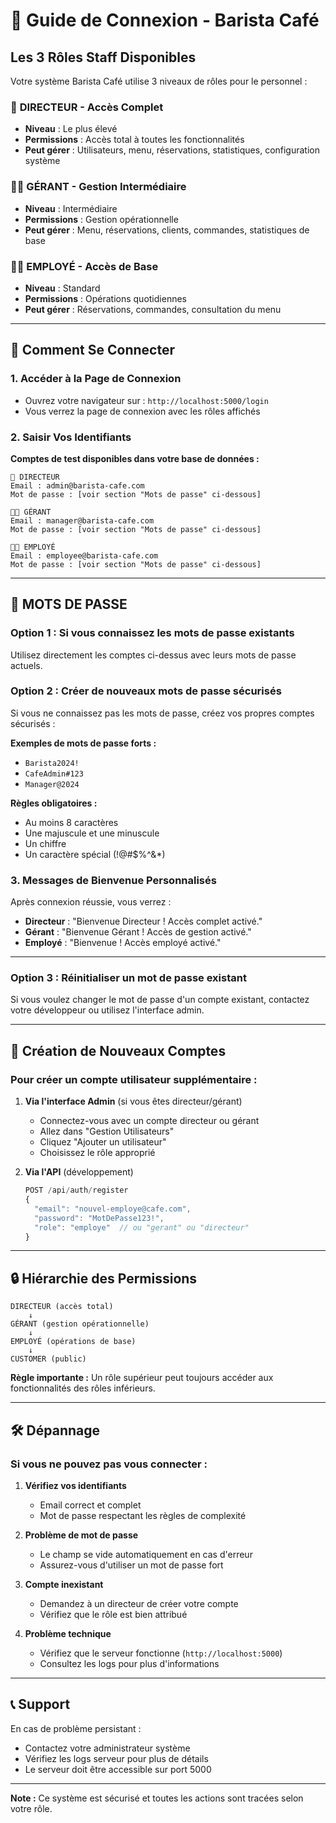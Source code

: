 # 🔐 Guide de Connexion - Barista Café

## Les 3 Rôles Staff Disponibles

Votre système Barista Café utilise 3 niveaux de rôles pour le personnel :

### 🎯 **DIRECTEUR** - Accès Complet
- **Niveau** : Le plus élevé
- **Permissions** : Accès total à toutes les fonctionnalités
- **Peut gérer** : Utilisateurs, menu, réservations, statistiques, configuration système

### 👨‍💼 **GÉRANT** - Gestion Intermédiaire  
- **Niveau** : Intermédiaire
- **Permissions** : Gestion opérationnelle
- **Peut gérer** : Menu, réservations, clients, commandes, statistiques de base

### 👩‍💻 **EMPLOYÉ** - Accès de Base
- **Niveau** : Standard
- **Permissions** : Opérations quotidiennes
- **Peut gérer** : Réservations, commandes, consultation du menu

---

## 🚀 Comment Se Connecter

### 1. Accéder à la Page de Connexion
- Ouvrez votre navigateur sur : `http://localhost:5000/login`
- Vous verrez la page de connexion avec les rôles affichés

### 2. Saisir Vos Identifiants

**Comptes de test disponibles dans votre base de données :**

```
🎯 DIRECTEUR
Email : admin@barista-cafe.com
Mot de passe : [voir section "Mots de passe" ci-dessous]

👨‍💼 GÉRANT  
Email : manager@barista-cafe.com
Mot de passe : [voir section "Mots de passe" ci-dessous]

👩‍💻 EMPLOYÉ
Email : employee@barista-cafe.com
Mot de passe : [voir section "Mots de passe" ci-dessous]
```

---

## 🔑 **MOTS DE PASSE**

### Option 1 : Si vous connaissez les mots de passe existants
Utilisez directement les comptes ci-dessus avec leurs mots de passe actuels.

### Option 2 : Créer de nouveaux mots de passe sécurisés
Si vous ne connaissez pas les mots de passe, créez vos propres comptes sécurisés :

**Exemples de mots de passe forts :**
- `Barista2024!` 
- `CafeAdmin#123`
- `Manager@2024`

**Règles obligatoires :**
- Au moins 8 caractères
- Une majuscule et une minuscule
- Un chiffre
- Un caractère spécial (!@#$%^&*)

### 3. Messages de Bienvenue Personnalisés

Après connexion réussie, vous verrez :
- **Directeur** : "Bienvenue Directeur ! Accès complet activé."
- **Gérant** : "Bienvenue Gérant ! Accès de gestion activé."
- **Employé** : "Bienvenue ! Accès employé activé."

---

### Option 3 : Réinitialiser un mot de passe existant
Si vous voulez changer le mot de passe d'un compte existant, contactez votre développeur ou utilisez l'interface admin.

---

## 👤 Création de Nouveaux Comptes

### Pour créer un compte utilisateur supplémentaire :

1. **Via l'interface Admin** (si vous êtes directeur/gérant)
   - Connectez-vous avec un compte directeur ou gérant
   - Allez dans "Gestion Utilisateurs"
   - Cliquez "Ajouter un utilisateur"
   - Choisissez le rôle approprié

2. **Via l'API** (développement)
   ```javascript
   POST /api/auth/register
   {
     "email": "nouvel-employe@cafe.com",
     "password": "MotDePasse123!",
     "role": "employe"  // ou "gerant" ou "directeur"
   }
   ```

---

## 🔒 Hiérarchie des Permissions

```
DIRECTEUR (accès total)
    ↓
GÉRANT (gestion opérationnelle)
    ↓
EMPLOYÉ (opérations de base)
    ↓
CUSTOMER (public)
```

**Règle importante :** Un rôle supérieur peut toujours accéder aux fonctionnalités des rôles inférieurs.

---

## 🛠️ Dépannage

### Si vous ne pouvez pas vous connecter :

1. **Vérifiez vos identifiants**
   - Email correct et complet
   - Mot de passe respectant les règles de complexité

2. **Problème de mot de passe**
   - Le champ se vide automatiquement en cas d'erreur
   - Assurez-vous d'utiliser un mot de passe fort

3. **Compte inexistant**
   - Demandez à un directeur de créer votre compte
   - Vérifiez que le rôle est bien attribué

4. **Problème technique**
   - Vérifiez que le serveur fonctionne (`http://localhost:5000`)
   - Consultez les logs pour plus d'informations

---

## 📞 Support

En cas de problème persistant :
- Contactez votre administrateur système
- Vérifiez les logs serveur pour plus de détails
- Le serveur doit être accessible sur port 5000

---

**Note :** Ce système est sécurisé et toutes les actions sont tracées selon votre rôle.